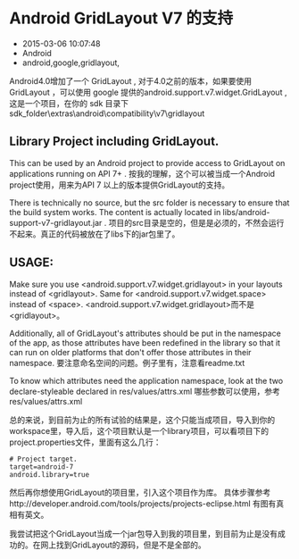 # Android GridLayout V7 的支持
- 2015-03-06 10:07:48
- Android
- android,google,gridlayout,

<!--markdown-->Android4.0增加了一个 GridLayout , 对于4.0之前的版本，如果要使用 GridLayout ，可以使用 google 提供的android.support.v7.widget.GridLayout , 这是一个项目，在你的 sdk 目录下 sdk_folder\extras\android\compatibility\v7\gridlayout


<!--more-->


## Library Project including GridLayout.

This can be used by an Android project to provide access to GridLayout on applications running on API 7+ .
按我的理解，这个可以被当成一个Android project使用，用来为API 7 以上的版本提供GridLayout的支持。

There is technically no source, but the src folder is necessary to ensure that the build system works. The content is actually located in libs/android-support-v7-gridlayout.jar .
项目的src目录是空的，但是是必须的，不然会运行不起来。真正的代码被放在了libs下的jar包里了。

## USAGE:

Make sure you use <android.support.v7.widget.gridlayout>  in your layouts instead of \<gridlayout\>. Same for \<android.support.v7.widget.space\>  instead of \<space\>. \<android.support.v7.widget.gridlayout\>而不是\<gridlayout\>。

Additionally, all of GridLayout's attributes should be put in the namespace of the app, as those attributes have been redefined in the library so that it can run on older platforms that don't offer those attributes in their namespace.
要注意命名空间的问题。例子里有，注意看readme.txt

To know which attributes need the application namespace, look at the two declare-styleable declared in res/values/attrs.xml
哪些参数可以使用，参考res/values/attrs.xml

总的来说，到目前为止的所有试验的结果是，这个只能当成项目，导入到你的workspace里，导入后，这个项目默认是一个library项目，可以看项目下的project.properties文件，里面有这么几行：

    # Project target.
    target=android-7
    android.library=true

然后再你想使用GridLayout的项目里，引入这个项目作为库。 具体步骤参考http://developer.android.com/tools/projects/projects-eclipse.html 有图有真相有英文。

我尝试把这个GridLayout当成一个jar包导入到我的项目里，到目前为止是没有成功的。在网上找到GridLayout的源码，但是不是全部的。